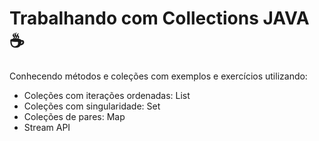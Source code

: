 # Trabalhando com Collections JAVA :coffee:

Conhecendo métodos e coleções com exemplos e exercícios utilizando:

- Coleções com iterações ordenadas: List
- Coleções com singularidade: Set
- Coleções de pares: Map
- Stream API
